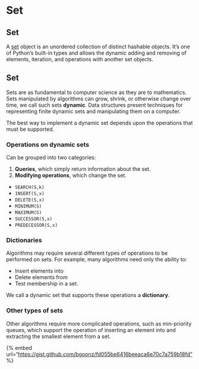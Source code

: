 Set
===

Set <span id="ce19"></span>
---------------------------

A [set](https://docs.python.org/3/library/stdtypes.html#set-types-set-frozenset) object is an unordered collection of distinct hashable objects. It’s one of Python’s built-in types and allows the dynamic adding and removing of elements, iteration, and operations with another set objects.

Set
---

Sets are as fundamental to computer science as they are to mathematics. Sets manipulated by algorithms can grow, shrink, or otherwise change over time, we call such sets **dynamic**. Data structures present techniques for representing finite dynamic sets and manipulating them on a computer.

The best way to implement a dynamic set depends upon the operations that must be supported.

### Operations on dynamic sets

Can be grouped into two categories:

1.  **Queries**, which simply return information about the set.
2.  **Modifying operations**, which change the set.

-   `SEARCH(S,k)`
-   `INSERT(S,x)`
-   `DELETE(S,x)`
-   `MINIMUM(S)`
-   `MAXIMUM(S)`
-   `SUCCESSOR(S,x)`
-   `PREDECESSOR(S,x)`

### Dictionaries

Algorithms may require several different types of operations to be performed on sets. For example, many algorithms need only the ability to:

-   Insert elements into
-   Delete elements from
-   Test membership in a set.

We call a dynamic set that supports these operations a **dictionary**.

### Other types of sets

Other algorithms require more complicated operations, such as min-priority queues, which support the operation of inserting an element into and extracting the smallest element from a set.

{% embed url=“https://gist.github.com/bgoonz/fd055be6416beeaca6e70c7a759b18fd” %}
